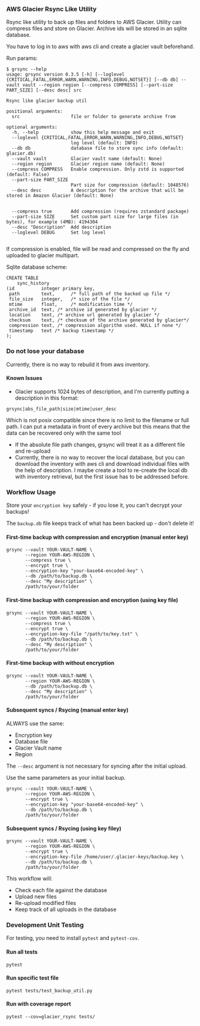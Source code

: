 ### AWS Glacier Rsync Like Utility
Rsync like utility to back up files and folders to AWS Glacier. Utility can compress files and store on Glacier. Archive
ids will be stored in an sqlite database.

You have to log in to aws with aws cli and create a glacier vault beforehand.

Run params:
```shell
$ grsync --help
usage: grsync version 0.3.5 [-h] [--loglevel {CRITICAL,FATAL,ERROR,WARN,WARNING,INFO,DEBUG,NOTSET}] [--db db] --vault vault --region region [--compress COMPRESS] [--part-size PART_SIZE] [--desc desc] src

Rsync like glacier backup util

positional arguments:
  src                   file or folder to generate archive from

optional arguments:
  -h, --help            show this help message and exit
  --loglevel {CRITICAL,FATAL,ERROR,WARN,WARNING,INFO,DEBUG,NOTSET}
                        log level (default: INFO)
  --db db               database file to store sync info (default: glacier.db)
  --vault vault         Glacier vault name (default: None)
  --region region       Glacier region name (default: None)
  --compress COMPRESS   Enable compression. Only zstd is supported (default: False)
  --part-size PART_SIZE
                        Part size for compression (default: 1048576)
  --desc desc           A description for the archive that will be stored in Amazon Glacier (default: None)
  

  --compress true       Add compression (requires zstandard package)
  --part-size SIZE      Set custom part size for large files (in bytes), for example (4MB): 4194304  
  --desc "Description"  Add description
  --loglevel DEBUG      Set log level
  
```

If compression is enabled, file will be read and compressed on the fly and uploaded to glacier multipart.

Sqlite database scheme:
```sqlite
CREATE TABLE 
    sync_history
(id          integer primary key,
 path        text,		/* full path of the backed up file */
 file_size   integer,	/* size of the file */
 mtime       float,		/* modification time */
 archive_id  text, /* archive id generated by glacier */
 location    text, /* archive url generated by glacier */
 checksum    text, /* checksum of the archive generated by glacier*/
 compression text, /* compression algorithm used. NULL if none */
 timestamp   text /* backup timestamp */
);
```

### Do not lose your database

Currently, there is no way to rebuild it from aws inventory.

#### Known Issues

- Glacier supports 1024 bytes of description, and I'm currently putting a description in this format:

```
grsync|abs_file_path|size|mtime|user_desc
```

Which is not posix compatible since there is no limit to the filename or full path. I can put a metadata in front of
every archive but this means that the data can be recovered only with the same tool

- If the absolute file path changes, grsync will treat it as a different file and re-upload
- Currently, there is no way to recover the local database, but you can download the inventory with aws cli and download
  individual files with the help of description. I maybe create a tool to re-create the local db with inventory
  retrieval, but the first issue has to be addressed before.

### Workflow Usage
    
Store your `encryption key` safely - if you lose it, you can't decrypt your backups!

The `backup.db` file keeps track of what has been backed up - don't delete it!

#### First-time backup with compression and encryption (manual enter key)

```
grsync --vault YOUR-VAULT-NAME \
       --region YOUR-AWS-REGION \
       --compress true \
       --encrypt true \
       --encryption-key "your-base64-encoded-key" \
       --db /path/to/backup.db \
       --desc "My description" \
       /path/to/your/folder
```
#### First-time backup with compression and encryption (using key file)

```
grsync --vault YOUR-VAULT-NAME \
       --region YOUR-AWS-REGION \
       --compress true \
       --encrypt true \
       --encryption-key-file "/path/to/key.txt" \
       --db /path/to/backup.db \
       --desc "My description" \
       /path/to/your/folder
```
       
#### First-time backup with without encryption

```
grsync --vault YOUR-VAULT-NAME \
       --region YOUR-AWS-REGION \
       --db /path/to/backup.db \
       --desc "My description" \
       /path/to/your/folder
```


#### Subsequent syncs / Rsycing (manual enter key)

ALWAYS use the same:

- Encryption key
- Database file
- Glacier Vault name
- Region

The `--desc` argument is not necessary for syncing after the initial upload.

Use the same parameters as your initial backup.

```
grsync --vault YOUR-VAULT-NAME \
       --region YOUR-AWS-REGION \
       --encrypt true \
       --encryption-key "your-base64-encoded-key" \
       --db /path/to/backup.db \
       /path/to/your/folder
```

#### Subsequent syncs / Rsycing (using key filey)


```
grsync --vault YOUR-VAULT-NAME \
       --region YOUR-AWS-REGION \
       --encrypt true \
       --encryption-key-file /home/user/.glacier-keys/backup.key \
       --db /path/to/backup.db \
       /path/to/your/folder
```
       
This workflow will:
- Check each file against the database
- Upload new files
- Re-upload modified files
- Keep track of all uploads in the database


  
### Development Unit Testing

For testing, you need to install `pytest` and `pytest-cov`.

#### Run all tests
```
pytest
```

#### Run specific test file

```
pytest tests/test_backup_util.py
```

#### Run with coverage report

```
pytest --cov=glacier_rsync tests/
```
